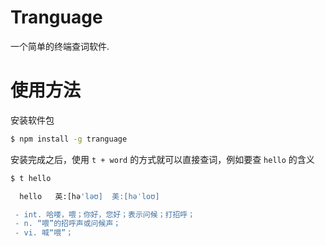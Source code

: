 
# Tranguage

一个简单的终端查词软件.

# 使用方法

安装软件包
```bash
$ npm install -g tranguage 
```

安装完成之后，使用 `t + word`  的方式就可以直接查词，例如要查 `hello` 的含义

```bash
$ t hello

  hello   英:[hə'ləʊ]  美:[həˈloʊ] 

 - int. 哈喽，喂；你好，您好；表示问候；打招呼；
 - n. “喂”的招呼声或问候声；
 - vi. 喊“喂”；
```
